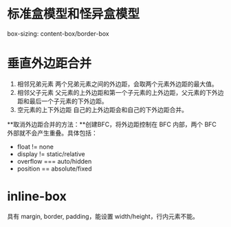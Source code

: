 # 标准盒模型和怪异盒模型
box-sizing: content-box/border-box

# 垂直外边距合并
1. 相邻兄弟元素
   两个兄弟元素之间的外边距，会取两个元素外边距的最大值。
2. 相邻父子元素
   父元素的上外边距和第一个子元素的上外边距，父元素的下外边距和最后一个子元素的下外边距。
3. 空元素的上下外边距
    自己的上外边距会和自己的下外边距合并。

**取消外边距合并的方法：**创建BFC，将外边距控制在 BFC 内部，两个 BFC 外部就不会产生重叠。具体包括：
- float != none
- display != static/relative
- overflow === auto/hidden
- position == absolute/fixed

# inline-box
具有 margin, border, padding，能设置 width/height，行内元素不能。
